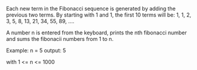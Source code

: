  Each new term in the Fibonacci sequence is generated by adding the previous two terms. By starting with 1 and 1, the first 10 terms will be: 
 1, 1, 2, 3, 5, 8, 13, 21, 34, 55, 89, ....
 
A number n is entered from the keyboard, prints the nth fibonacci number and sums the fibonacii numbers from 1 to n.

Example: n = 5
output: 5


with 1 <= n <= 1000
